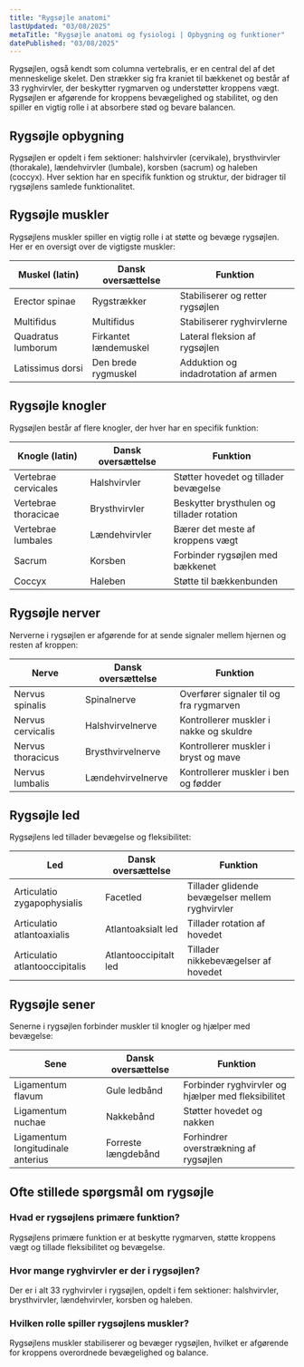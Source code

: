 ```yaml
---
title: "Rygsøjle anatomi"
lastUpdated: "03/08/2025"
metaTitle: "Rygsøjle anatomi og fysiologi | Opbygning og funktioner"
datePublished: "03/08/2025"
---
```


Rygsøjlen, også kendt som columna vertebralis, er en central del af det menneskelige skelet. Den strækker sig fra kraniet til bækkenet og består af 33 ryghvirvler, der beskytter rygmarven og understøtter kroppens vægt. Rygsøjlen er afgørende for kroppens bevægelighed og stabilitet, og den spiller en vigtig rolle i at absorbere stød og bevare balancen.

## Rygsøjle opbygning

Rygsøjlen er opdelt i fem sektioner: halshvirvler (cervikale), brysthvirvler (thorakale), lændehvirvler (lumbale), korsben (sacrum) og haleben (coccyx). Hver sektion har en specifik funktion og struktur, der bidrager til rygsøjlens samlede funktionalitet.

## Rygsøjle muskler

Rygsøjlens muskler spiller en vigtig rolle i at støtte og bevæge rygsøjlen. Her er en oversigt over de vigtigste muskler:

| Muskel (latin) | Dansk oversættelse | Funktion |
|----------------|---------------------|----------|
| Erector spinae | Rygstrækker | Stabiliserer og retter rygsøjlen |
| Multifidus | Multifidus | Stabiliserer ryghvirvlerne |
| Quadratus lumborum | Firkantet lændemuskel | Lateral fleksion af rygsøjlen |
| Latissimus dorsi | Den brede rygmuskel | Adduktion og indadrotation af armen |

## Rygsøjle knogler

Rygsøjlen består af flere knogler, der hver har en specifik funktion:

| Knogle (latin) | Dansk oversættelse | Funktion |
|----------------|---------------------|----------|
| Vertebrae cervicales | Halshvirvler | Støtter hovedet og tillader bevægelse |
| Vertebrae thoracicae | Brysthvirvler | Beskytter brysthulen og tillader rotation |
| Vertebrae lumbales | Lændehvirvler | Bærer det meste af kroppens vægt |
| Sacrum | Korsben | Forbinder rygsøjlen med bækkenet |
| Coccyx | Haleben | Støtte til bækkenbunden |

## Rygsøjle nerver

Nerverne i rygsøjlen er afgørende for at sende signaler mellem hjernen og resten af kroppen:

| Nerve | Dansk oversættelse | Funktion |
|-------|---------------------|----------|
| Nervus spinalis | Spinalnerve | Overfører signaler til og fra rygmarven |
| Nervus cervicalis | Halshvirvelnerve | Kontrollerer muskler i nakke og skuldre |
| Nervus thoracicus | Brysthvirvelnerve | Kontrollerer muskler i bryst og mave |
| Nervus lumbalis | Lændehvirvelnerve | Kontrollerer muskler i ben og fødder |

## Rygsøjle led

Rygsøjlens led tillader bevægelse og fleksibilitet:

| Led | Dansk oversættelse | Funktion |
|-----|---------------------|----------|
| Articulatio zygapophysialis | Facetled | Tillader glidende bevægelser mellem ryghvirvler |
| Articulatio atlantoaxialis | Atlantoaksialt led | Tillader rotation af hovedet |
| Articulatio atlantooccipitalis | Atlantooccipitalt led | Tillader nikkebevægelser af hovedet |

## Rygsøjle sener

Senerne i rygsøjlen forbinder muskler til knogler og hjælper med bevægelse:

| Sene | Dansk oversættelse | Funktion |
|------|---------------------|----------|
| Ligamentum flavum | Gule ledbånd | Forbinder ryghvirvler og hjælper med fleksibilitet |
| Ligamentum nuchae | Nakkebånd | Støtter hovedet og nakken |
| Ligamentum longitudinale anterius | Forreste længdebånd | Forhindrer overstrækning af rygsøjlen |

## Ofte stillede spørgsmål om rygsøjle

### Hvad er rygsøjlens primære funktion?

Rygsøjlens primære funktion er at beskytte rygmarven, støtte kroppens vægt og tillade fleksibilitet og bevægelse.

### Hvor mange ryghvirvler er der i rygsøjlen?

Der er i alt 33 ryghvirvler i rygsøjlen, opdelt i fem sektioner: halshvirvler, brysthvirvler, lændehvirvler, korsben og haleben.

### Hvilken rolle spiller rygsøjlens muskler?

Rygsøjlens muskler stabiliserer og bevæger rygsøjlen, hvilket er afgørende for kroppens overordnede bevægelighed og balance.